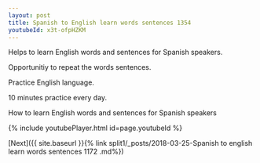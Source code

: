```yaml
---
layout: post
title: Spanish to English learn words sentences 1354 
youtubeId: x3t-ofpHZKM
---
```

 
 
Helps to learn English words and sentences for Spanish speakers.

Opportunitiy to repeat the words sentences. 

Practice English language. 
 
10 minutes practice every day. 
 
How to learn English words and sentences for Spanish speakers 
 
{% include youtubePlayer.html id=page.youtubeId %}
 
 
[Next]({{ site.baseurl }}{% link  split1/_posts/2018-03-25-Spanish to english learn words sentences 1172 .md%})
 
